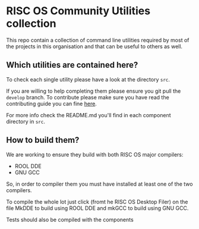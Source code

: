 # RISC OS Community Utilities collection

This repo contain a collection of command line utilities required by most of the projects in this organisation and that can be useful to others as well.

## Which utilities are contained here?

To check each single utility please have a look at the directory `src`. 

If you are willing to help completing them please ensure you git pull the `develop` branch. To contribute please make sure you have read the contributing guide you can fine [here](CONTRIBUTING.md).

For more info check the README.md you'll find in each component directory in `src`.

## How to build them?

We are working to ensure they build with both RISC OS major compilers:

* ROOL DDE
* GNU GCC

So, in order to compiler them you must have installed at least one of the two compilers.

To compile the whole lot just click (fromt he RISC OS Desktop Filer) on the file MkDDE to build using ROOL DDE and mkGCC to build using GNU GCC.

Tests should also be compiled with the components

